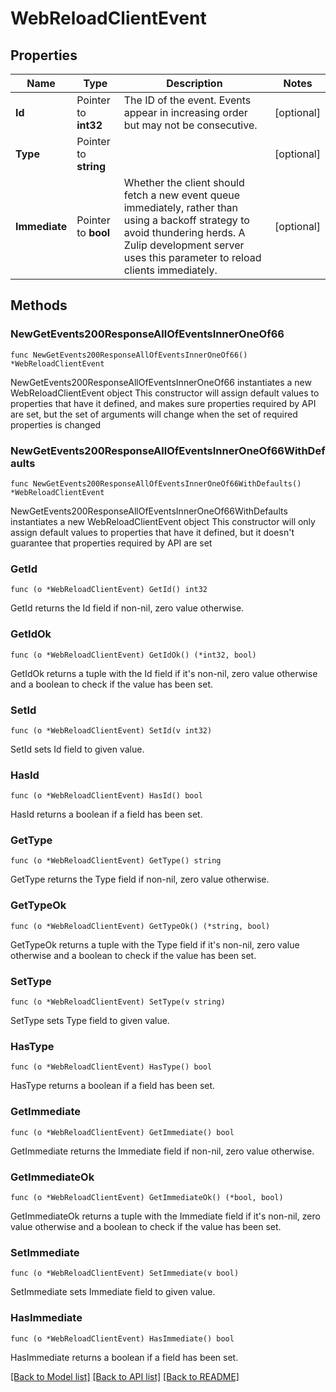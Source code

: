 # WebReloadClientEvent

## Properties

Name | Type | Description | Notes
------------ | ------------- | ------------- | -------------
**Id** | Pointer to **int32** | The ID of the event. Events appear in increasing order but may not be consecutive.  | [optional] 
**Type** | Pointer to **string** |  | [optional] 
**Immediate** | Pointer to **bool** | Whether the client should fetch a new event queue immediately, rather than using a backoff strategy to avoid thundering herds. A Zulip development server uses this parameter to reload clients immediately.  | [optional] 

## Methods

### NewGetEvents200ResponseAllOfEventsInnerOneOf66

`func NewGetEvents200ResponseAllOfEventsInnerOneOf66() *WebReloadClientEvent`

NewGetEvents200ResponseAllOfEventsInnerOneOf66 instantiates a new WebReloadClientEvent object
This constructor will assign default values to properties that have it defined,
and makes sure properties required by API are set, but the set of arguments
will change when the set of required properties is changed

### NewGetEvents200ResponseAllOfEventsInnerOneOf66WithDefaults

`func NewGetEvents200ResponseAllOfEventsInnerOneOf66WithDefaults() *WebReloadClientEvent`

NewGetEvents200ResponseAllOfEventsInnerOneOf66WithDefaults instantiates a new WebReloadClientEvent object
This constructor will only assign default values to properties that have it defined,
but it doesn't guarantee that properties required by API are set

### GetId

`func (o *WebReloadClientEvent) GetId() int32`

GetId returns the Id field if non-nil, zero value otherwise.

### GetIdOk

`func (o *WebReloadClientEvent) GetIdOk() (*int32, bool)`

GetIdOk returns a tuple with the Id field if it's non-nil, zero value otherwise
and a boolean to check if the value has been set.

### SetId

`func (o *WebReloadClientEvent) SetId(v int32)`

SetId sets Id field to given value.

### HasId

`func (o *WebReloadClientEvent) HasId() bool`

HasId returns a boolean if a field has been set.

### GetType

`func (o *WebReloadClientEvent) GetType() string`

GetType returns the Type field if non-nil, zero value otherwise.

### GetTypeOk

`func (o *WebReloadClientEvent) GetTypeOk() (*string, bool)`

GetTypeOk returns a tuple with the Type field if it's non-nil, zero value otherwise
and a boolean to check if the value has been set.

### SetType

`func (o *WebReloadClientEvent) SetType(v string)`

SetType sets Type field to given value.

### HasType

`func (o *WebReloadClientEvent) HasType() bool`

HasType returns a boolean if a field has been set.

### GetImmediate

`func (o *WebReloadClientEvent) GetImmediate() bool`

GetImmediate returns the Immediate field if non-nil, zero value otherwise.

### GetImmediateOk

`func (o *WebReloadClientEvent) GetImmediateOk() (*bool, bool)`

GetImmediateOk returns a tuple with the Immediate field if it's non-nil, zero value otherwise
and a boolean to check if the value has been set.

### SetImmediate

`func (o *WebReloadClientEvent) SetImmediate(v bool)`

SetImmediate sets Immediate field to given value.

### HasImmediate

`func (o *WebReloadClientEvent) HasImmediate() bool`

HasImmediate returns a boolean if a field has been set.


[[Back to Model list]](../README.md#documentation-for-models) [[Back to API list]](../README.md#documentation-for-api-endpoints) [[Back to README]](../README.md)


